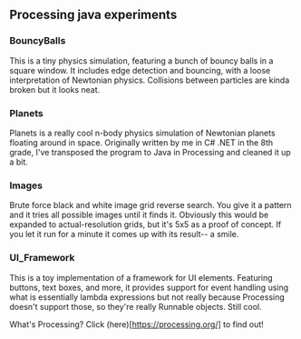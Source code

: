 ## Processing java experiments

### BouncyBalls

This is a tiny physics simulation, featuring a bunch of bouncy balls in a square window. It includes edge detection and bouncing, with a loose interpretation of Newtonian physics. Collisions between particles are kinda broken but it looks neat.

### Planets

Planets is a really cool n-body physics simulation of Newtonian planets floating around in space. Originally written by me in C# .NET in the 8th grade, I've transposed the program to Java in Processing and cleaned it up a bit.

### Images

Brute force black and white image grid reverse search. You give it a pattern and it tries all possible images until it finds it. Obviously this would be expanded to actual-resolution grids, but it's 5x5 as a proof of concept. If you let it run for a minute it comes up with its result-- a smile.

### UI_Framework

This is a toy implementation of a framework for UI elements. Featuring buttons, text boxes, and more, it provides support for event handling using what is essentially lambda expressions but not really because Processing doesn't support those, so they're really Runnable objects. Still cool.



What's Processing? Click (here)[https://processing.org/] to find out!
